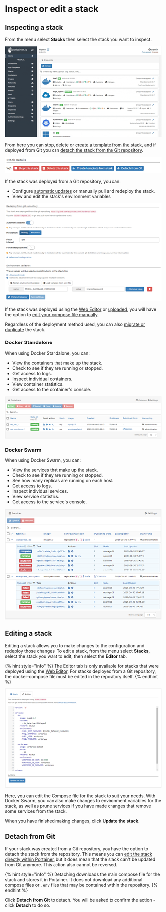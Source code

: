 # Inspect or edit a stack

## Inspecting a stack

From the menu select **Stacks** then select the stack you want to inspect.

![](../../../.gitbook/assets/be-stacks-edit-1.gif)

From here you can stop, delete or [create a template from the stack](template.md), and if deployed from Git you can [detach the stack from the Git repository](edit.md#detach-from-git).

![](../../../.gitbook/assets/2.11.1-stacks-edit-actions.png)

If the stack was deployed from a Git repository, you can:

* Configure [automatic updates](add.md#automatic-updates) or manually pull and redeploy the stack.
* View and edit the stack's environment variables.

![](../../../.gitbook/assets/2.10-stacks-edit-3.png)

If the stack was deployed using the [Web Editor](add.md#option-1-web-editor) or [uploaded](add.md#option-2-upload), you will have the option to [edit your compose file manually](edit.md#editing-a-stack).

Regardless of the deployment method used, you can also [migrate or duplicate](migrate.md) the stack.

### Docker Standalone

When using Docker Standalone, you can:

* View the containers that make up the stack.
* Check to see if they are running or stopped.
* Get access to logs.
* Inspect individual containers.
* View container statistics.
* Get access to the container's console.

![](../../../.gitbook/assets/stacks-edit-3.png)

### Docker Swarm

When using Docker Swarm, you can:

* View the services that make up the stack.
* Check to see if they are running or stopped.
* See how many replicas are running on each host.
* Get access to logs.
* Inspect individual services.
* View service statistics.
* Get access to the service's console.

![](../../../.gitbook/assets/stacks-edit-4.png)

## Editing a stack

Editing a stack allows you to make changes to the configuration and redeploy those changes. To edit a stack, from the menu select **Stacks**, select the stack you want to edit, then select the **Editor** tab.

{% hint style="info" %}
The Editor tab is only available for stacks that were deployed using the [Web Editor](add.md#option-1-web-editor). For stacks deployed from a Git repository, the docker-compose file must be edited in the repository itself.
{% endhint %}

![](../../../.gitbook/assets/stacks-edit-5.png)

Here, you can edit the Compose file for the stack to suit your needs. With Docker Swarm, you can also make changes to environment variables for the stack, as well as prune services if you have made changes that remove some services from the stack.

When you have finished making changes, click **Update the stack**.

## Detach from Git

If your stack was created from a Git repository, you have the option to detach the stack from the repository. This means you can [edit the stack directly within Portainer](edit.md#editing-a-stack), but it does mean that the stack can't be updated from Git anymore. This action also cannot be reversed.

{% hint style="info" %}
Detaching downloads the main compose file for the stack and stores it in Portainer. It does not download any additional compose files or `.env` files that may be contained within the repository.
{% endhint %}

Click **Detach from Git** to detach. You will be asked to confirm the action - click **Detach** to do so.

